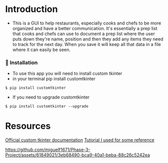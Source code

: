 # **Introduction**

- This is a GUI to help restaurants, especially cooks and chefs to be more organized and have a better communication. It's essentially a prep list that cooks and chefs can use to document a prep list where the user puts down they're name, position and then they add any items they need to track for the next day. When you save it will keep all that data in a file where it can easily be seen.

### :electric_plug: Installation

- To use this app you will need to install custom tkinter
- in your terminal pip install customtkinter

```
$ pip install customtkinter
```

- If you need to upgrade customtkinter

```
$ pip install customtkinter --upgrade
```

# Resources

[Official custom tkinter documentation](https://customtkinter.tomschimansky.com/documentation/)
[Tutorial I used for some reference](https://www.youtube.com/watch?v=NTa-3dXD3EY)



https://github.com/miguelf1671/Phase-3-Project/assets/61849021/3eb68490-bca9-40a1-beba-88c26c5242ea


